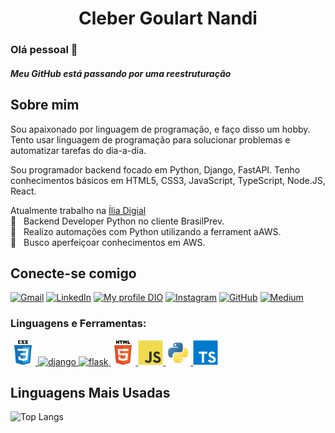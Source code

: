 <h1 align="center"> Cleber Goulart Nandi </h1>

<h3>Olá pessoal 👋</h3>
<h5>Meu GitHub está passando por uma reestruturação</h5>

<h2>Sobre mim</h2>
Sou apaixonado por linguagem de programação, e faço disso um hobby.
Tento usar linguagem de programação para solucionar problemas e automatizar tarefas do dia-a-dia.

Sou programador backend focado em Python, Django, FastAPI.
Tenho conhecimentos básicos em HTML5, CSS3, JavaScript, TypeScript, Node.JS, React.

Atualmente trabalho na <a href="https://ilia.digital">Ília Digial</a> 
<br/> 🧡 &nbsp; Backend Developer Python no cliente BrasilPrev.
<br/> 🧡 &nbsp; Realizo automações com Python utilizando a ferrament aAWS.
<br/> 🧡 &nbsp; Busco aperfeiçoar conhecimentos em AWS.

## Conecte-se comigo
[![Gmail](https://img.shields.io/badge/Gmail-333333?style=for-the-badge&logo=gmail&logoColor=red)](mailto:cleber.nandi@gmail.com)
[![LinkedIn](https://img.shields.io/badge/LinkedIn-f8f8f2?style=for-the-badge&logo=linkedin&logoColor=0E76A8)](https://www.linkedin.com/in/CleberNandi/)
[![My profile DIO](https://img.shields.io/badge/-Meu%20Perfil%20na%20DIO-30A3DER?style=for-the-badge)](https://www.dio.me/users/cleber_nandi)
[![Instagram](https://img.shields.io/badge/-Instagram-%23E4405F?style=for-the-badge&logo=instagram&logoColor=white)](https://www.instagram.com/Cleber.Nandi/)
[![GitHub](https://img.shields.io/badge/GitHub-100000?style=for-the-badge&logo=github&logoColor=white)](https://github.com/CleberNandi)
[![Medium](https://img.shields.io/badge/-Medium-%23000000?style=for-the-badge&logo=medium&logoColor=white)](https://medium.com/@cleber.nandi)

<!-- ## GitHub Stats -->

<!-- ![GitHub Stats](https://github-readme-stats.vercel.app/api?username=CleberNandi&show_icons=true&hide=contribs,prs&cache_seconds=86400&theme=aura) -->
<!-- [![GitHub Streak](https://streak-stats.demolab.com?user=cleber.nandi)](https://git.io/streak-stats) -->

<h3 align="left">Linguagens e Ferramentas:</h3>
<p align="left"> <a href="https://www.w3schools.com/css/" target="_blank" rel="noreferrer"> <img src="https://raw.githubusercontent.com/devicons/devicon/master/icons/css3/css3-original-wordmark.svg" alt="css3" width="40" height="40"/> </a> <a href="https://www.djangoproject.com/" target="_blank" rel="noreferrer"> <img src="https://cdn.worldvectorlogo.com/logos/django.svg" alt="django" width="40" height="40"/> </a> <a href="https://flask.palletsprojects.com/" target="_blank" rel="noreferrer"> <img src="https://www.vectorlogo.zone/logos/pocoo_flask/pocoo_flask-icon.svg" alt="flask" width="40" height="40"/> </a> <a href="https://www.w3.org/html/" target="_blank" rel="noreferrer"> <img src="https://raw.githubusercontent.com/devicons/devicon/master/icons/html5/html5-original-wordmark.svg" alt="html5" width="40" height="40"/> </a> <a href="https://developer.mozilla.org/en-US/docs/Web/JavaScript" target="_blank" rel="noreferrer"> <img src="https://raw.githubusercontent.com/devicons/devicon/master/icons/javascript/javascript-original.svg" alt="javascript" width="40" height="40"/> </a> <a href="https://www.python.org" target="_blank" rel="noreferrer"> <img src="https://raw.githubusercontent.com/devicons/devicon/master/icons/python/python-original.svg" alt="python" width="40" height="40"/> </a> <a href="https://www.typescriptlang.org/" target="_blank" rel="noreferrer"> <img src="https://raw.githubusercontent.com/devicons/devicon/master/icons/typescript/typescript-original.svg" alt="typescript" width="40" height="40"/> </a> </p>

## Linguagens Mais Usadas
![Top Langs](https://github-readme-stats.vercel.app/api/top-langs/?username=CleberNandi&layout=compact)